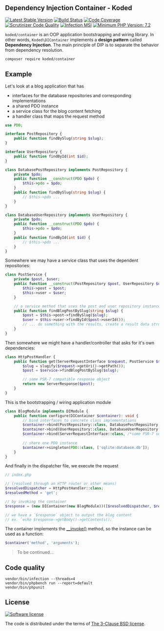 Dependency Injection Container - Koded
--------------------------------------

[![Latest Stable Version](https://img.shields.io/packagist/v/koded/container.svg)](https://packagist.org/packages/koded/container)
[![Build Status](https://travis-ci.org/kodedphp/container.svg?branch=master)](https://travis-ci.org/kodedphp/container)
[![Code Coverage](https://scrutinizer-ci.com/g/kodedphp/container/badges/coverage.png?b=master)](https://scrutinizer-ci.com/g/kodedphp/container/?branch=master)
[![Scrutinizer Code Quality](https://scrutinizer-ci.com/g/kodedphp/container/badges/quality-score.png?b=master)](https://scrutinizer-ci.com/g/kodedphp/container/?branch=master)
[![Infection MSI](https://badge.stryker-mutator.io/github.com/kodedphp/container/master)](https://github.com/kodedphp/container)
[![Minimum PHP Version: 7.2](https://img.shields.io/badge/php-%3E%3D%208.0-8892BF.svg)](https://php.net/)


`koded/container` is an OOP application bootstrapping and wiring library.
In other words, `Koded\DIContainer` implements a **design pattern** called **Dependency Injection**.
The main principle of DIP is to separate the behavior from dependency resolution.

```bash
composer require koded/container
```

## Example

Let's look at a blog application that has
- interfaces for the database repositories and corresponding implementations
- a shared PDO instance
- a service class for the blog content fetching
- a handler class that maps the request method


```php
use PDO;

interface PostRepository {
    public function findBySlug(string $slug);
}

interface UserRepository {
    public function findById(int $id);
}

class DatabasePostRepository implements PostRepository {
    private $pdo;
    public function __construct(PDO $pdo) {
        $this->pdo = $pdo;
    }
    public function findBySlug(string $slug) {
        // $this->pdo ...
    }
}

class DatabaseUserRepository implements UserRepository {
    private $pdo;
    public function __construct(PDO $pdo) {
        $this->pdo = $pdo;
    }
    public function findById(int $id) {
        // $this->pdo ...
    }
}
```

Somewhere we may have a service class that uses the dependent repositories:
```php
class PostService {
    private $post, $user;
    public function __construct(PostRepository $post, UserRepository $user) {
        $this->post = $post;
        $this->user = $user;
    }

    // a service method that uses the post and user repository instances
    public function findBlogPostBySlug(string $slug) {
        $post = $this->post->findBySlug($slug);
        $user = $this->user->findById($post->userId());
        // ... do something with the results, create a result data structure...
    }
}
```

Then somewhere we might have a handler/controller that asks for it's own dependencies:
```php
class HttpPostHandler {
    public function get(ServerRequestInterface $request, PostService $service): ResponseInterface {
        $slug = slugify($request->getUri()->getPath());
        $post = $service->findBlogPostBySlug($slug);

        // some PSR-7 compatible response object
        return new ServerResponse($post);
    }
}
```

This is the bootstrapping / wiring application module
```php
class BlogModule implements DIModule {
    public function configure(DIContainer $container): void {
        // bind interfaces to concrete class implementations
        $container->bind(PostRepository::class, DatabasePostRepository::class);
        $container->bind(UserRepository::class, DatabaseUserRepository::class);
        $container->bind(ServerRequestInterface::class, /*some PSR-7 server request class name*/);
        
        // share one PDO instance
        $container->singleton(PDO::class, ['sqlite:database.db']);
    }
}
```

And finally in the dispatcher file, we execute the request
```php
// index.php

// (resolved through an HTTP router or other means)
$resolvedDispatcher = HttpPostHandler::class;
$resolvedMethod = 'get';

// by invoking the container
$response = (new DIContainer(new BlogModule))([$resolvedDispatcher, $resolvedMethod]);

// we have a `$response` object to output the blog content
// ex. `echo $response->getBody()->getContents();`
```

The container implements the [__invoke()][invoke] method, so the instance can be used as a function:
```php
$container('method', 'arguments');
```

> To be continued...


Code quality
------------

```shell script
vendor/bin/infection --threads=4
vendor/bin/phpbench run --report=default
vendor/bin/phpunit
```


License
-------
[![Software license](https://img.shields.io/badge/License-BSD%203--Clause-blue.svg)](LICENSE)

The code is distributed under the terms of [The 3-Clause BSD license](LICENSE).


[invoke]: https://php.net/manual/en/language.oop5.magic.php#object.invoke